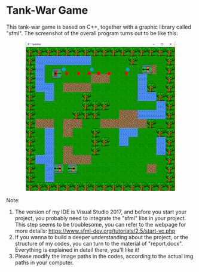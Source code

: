 # Tank-War Game
  This tank-war game is based on C++, together with a graphic library called "sfml". The screenshot of the overall program turns out to be like this:

<div align=center><img width="400" height="400" src="https://github.com/Kobeyond/TankWar-Game/blob/master/image-folder/screenshot.png"/></div>
 

Note:
1. The version of my IDE is Visual Studio 2017, and before you start your project, you probably need to integrate the "sfml" libs in your project. This step seems to be troublesome, you can refer to the webpage for more details: https://www.sfml-dev.org/tutorials/2.5/start-vc.php
2. If you wanna to build a deeper understanding about the project, or the structure of my codes, you can turn to the material of "report.docx". Everything is explained in detail there, you'll like it! 
3. Please modify the image paths in the codes, according to the actual img paths in your computer.
